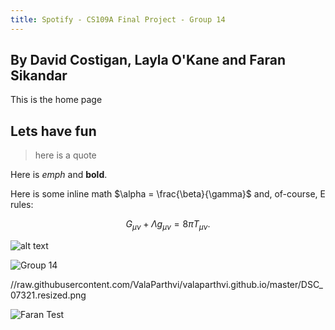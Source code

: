 ```yaml
---
title: Spotify - CS109A Final Project - Group 14
---
```


## By David Costigan, Layla O'Kane and Faran Sikandar

This is the home page

## Lets have fun

>here is a quote

Here is *emph* and **bold**.

Here is some inline math $\alpha = \frac{\beta}{\gamma}$ and, of-course, E rules:

$$ G_{\mu\nu} + \Lambda g_{\mu\nu}  = 8 \pi T_{\mu\nu} . $$

![alt text](https://www.shareicon.net/data/512x512/2017/02/01/877519_media_512x512.png "Logo Title Text 1")

![Group 14](//raw.githubusercontent.com/fsikandar.github.io/CS109A_FinalProject_Spotify/images/Group14.png "Group 14 Caption")

//raw.githubusercontent.com/ValaParthvi/valaparthvi.github.io/master/DSC_07321.resized.png

![Faran Test](https://drive.google.com/open?id=1gx111Frs3DcZz7hfjmPrm6CCC-8vCifb "Faran Test Caption")
